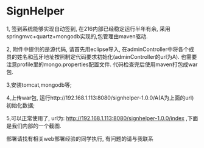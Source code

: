 # SignHelper

1, 签到系统能够实现自动签到, 在216内部已经稳定运行半年有余, 采用springmvc+quartz+mongodb实现的,包管理由maven驱动. 

2, 附件中提供的是源代码, 请首先用eclipse导入, 在adminController中将各个成员的姓名和蓝牙地址按照制定代码要求初始化(adminController的url为A). 也需要注意profile里的mongo.properties配置文件. 代码检查完后使用maven打包成war包.

3,安装tomcat,mongodb等;

4,上传war包, 运行http://192.168.1.113:8080/signhelper-1.0.0/A(A为上面的url) 初始化数据;

5,可以正常使用了,  url为: http://192.168.1.113:8080/signhelper-1.0.0/index ,下面是我们内部的一个截图.


部署请找有相关web部署经验的同学执行, 有问题的请与我联系
